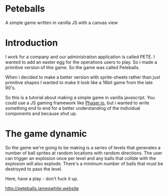 # Peteballs

A simple game written in vanilla JS with a canvas view

# Introduction

I work for a company and our administration application is called PETE. I wanted to add an easter egg for the operations users to play. So i made a primitive version of this game. So the game was called Peteballs.

When i decided to make a better version with sprite-sheets rather than just primitive shapes I wanted to make it look like a 16bit game from the late 90's.

So this is a tutorial about making a simple game in vanilla javascript. You could use a JS gaming framework like [Phaser.io](http://phaser.io), but i wanted to write something end to end for a better understanding of the individual components and because shut up.


# The game dynamic

So the game we're going to be making is a series of levels that generates a number of ball sprites at random locations with random directions. The user can trigger an explosion once per level and any balls that collide with the explosion will also explode. There's a minimum number of balls that must be destroyed to pass the level.

Here, have a play - don't fuck it up.

http://peteballs.jameswhite.website
